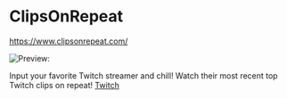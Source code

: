 # ClipsOnRepeat

https://www.clipsonrepeat.com/

![Preview:](https://i.imgur.com/eH2Nyhz.jpg)

Input your favorite Twitch streamer and chill! Watch their most recent top Twitch clips on repeat! [Twitch](https://www.twitch.tv/)
